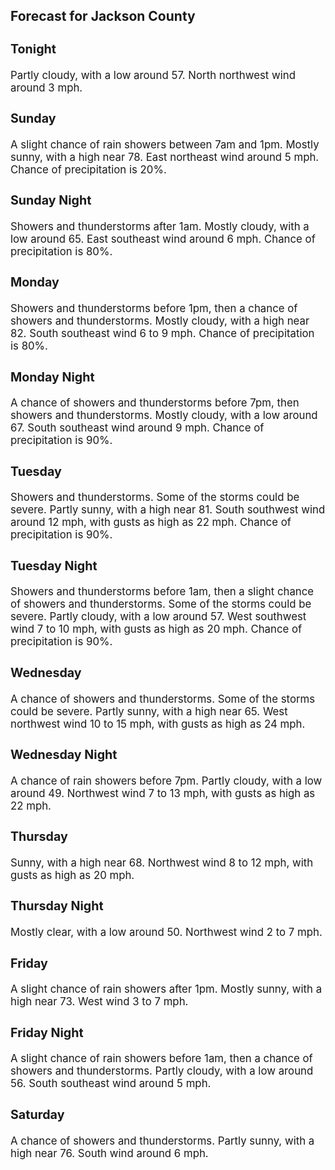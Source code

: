 <div>
   <h2>Forecast for Jackson County</h2>
   <p>
      <div style="font-size:120%">
         <h3>Tonight</h3>Partly cloudy, with a low around 57. North northwest wind around 3 mph.<br></div>
   </p>
   <p>
      <div style="font-size:120%">
         <h3>Sunday</h3>A slight chance of rain showers between 7am and 1pm. Mostly sunny, with a high near 78. East northeast wind around 5 mph.
         Chance of precipitation is 20%.<br></div>
   </p>
   <p>
      <div style="font-size:120%">
         <h3>Sunday Night</h3>Showers and thunderstorms after 1am. Mostly cloudy, with a low around 65. East southeast wind around 6 mph. Chance of precipitation
         is 80%.<br></div>
   </p>
   <p>
      <div style="font-size:120%">
         <h3>Monday</h3>Showers and thunderstorms before 1pm, then a chance of showers and thunderstorms. Mostly cloudy, with a high near 82. South
         southeast wind 6 to 9 mph. Chance of precipitation is 80%.<br></div>
   </p>
   <p>
      <div style="font-size:120%">
         <h3>Monday Night</h3>A chance of showers and thunderstorms before 7pm, then showers and thunderstorms. Mostly cloudy, with a low around 67. South
         southeast wind around 9 mph. Chance of precipitation is 90%.<br></div>
   </p>
   <p>
      <div style="font-size:120%">
         <h3>Tuesday</h3>Showers and thunderstorms. Some of the storms could be severe. Partly sunny, with a high near 81. South southwest wind around
         12 mph, with gusts as high as 22 mph. Chance of precipitation is 90%.<br></div>
   </p>
   <p>
      <div style="font-size:120%">
         <h3>Tuesday Night</h3>Showers and thunderstorms before 1am, then a slight chance of showers and thunderstorms. Some of the storms could be severe.
         Partly cloudy, with a low around 57. West southwest wind 7 to 10 mph, with gusts as high as 20 mph. Chance of precipitation
         is 90%.<br></div>
   </p>
   <p>
      <div style="font-size:120%">
         <h3>Wednesday</h3>A chance of showers and thunderstorms. Some of the storms could be severe. Partly sunny, with a high near 65. West northwest
         wind 10 to 15 mph, with gusts as high as 24 mph.<br></div>
   </p>
   <p>
      <div style="font-size:120%">
         <h3>Wednesday Night</h3>A chance of rain showers before 7pm. Partly cloudy, with a low around 49. Northwest wind 7 to 13 mph, with gusts as high as
         22 mph.<br></div>
   </p>
   <p>
      <div style="font-size:120%">
         <h3>Thursday</h3>Sunny, with a high near 68. Northwest wind 8 to 12 mph, with gusts as high as 20 mph.<br></div>
   </p>
   <p>
      <div style="font-size:120%">
         <h3>Thursday Night</h3>Mostly clear, with a low around 50. Northwest wind 2 to 7 mph.<br></div>
   </p>
   <p>
      <div style="font-size:120%">
         <h3>Friday</h3>A slight chance of rain showers after 1pm. Mostly sunny, with a high near 73. West wind 3 to 7 mph.<br></div>
   </p>
   <p>
      <div style="font-size:120%">
         <h3>Friday Night</h3>A slight chance of rain showers before 1am, then a chance of showers and thunderstorms. Partly cloudy, with a low around 56.
         South southeast wind around 5 mph.<br></div>
   </p>
   <p>
      <div style="font-size:120%">
         <h3>Saturday</h3>A chance of showers and thunderstorms. Partly sunny, with a high near 76. South wind around 6 mph.<br></div>
   </p>
</div>